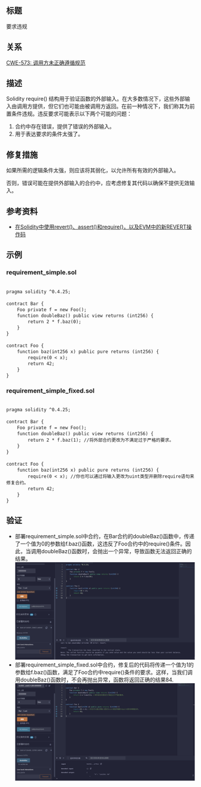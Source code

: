 ## 标题
要求违规

## 关系
[CWE-573: 调用方未正确遵循规范](https://cwe.mitre.org/data/definitions/573.html)

## 描述
Solidity require() 结构用于验证函数的外部输入。在大多数情况下，这些外部输入由调用方提供，但它们也可能由被调用方返回。在前一种情况下，我们称其为前置条件违规。违反要求可能表示以下两个可能的问题：

1. 合约中存在错误，提供了错误的外部输入。
2. 用于表达要求的条件太强了。

## 修复措施
如果所需的逻辑条件太强，则应该将其弱化，以允许所有有效的外部输入。

否则，错误可能在提供外部输入的合约中，应考虑修复其代码以确保不提供无效输入。


## 参考资料
* [在Solidity中使用revert()、assert()和require()，以及EVM中的新REVERT操作码](https://media.consensys.net/when-to-use-revert-assert-and-require-in-solidity-61fb2c0e5a57)
## 示例
### requirement_simple.sol
```solidity

pragma solidity ^0.4.25;

contract Bar {
    Foo private f = new Foo();
    function doubleBaz() public view returns (int256) {
        return 2 * f.baz(0);
    }
}

contract Foo {
    function baz(int256 x) public pure returns (int256) {
        require(0 < x);
        return 42;
    }
}
```
### requirement_simple_fixed.sol
```solidity

pragma solidity ^0.4.25;

contract Bar {
    Foo private f = new Foo();
    function doubleBaz() public view returns (int256) {
        return 2 * f.baz(1); //将外部合约更改为不满足过于严格的要求。
    }
}

contract Foo {
    function baz(int256 x) public pure returns (int256) {
        require(0 < x); //你也可以通过将输入更改为uint类型并删除require语句来修复合约。
        return 42;
    }
}
```
## 验证
* 部署requirement_simple.sol中合约，在Bar合约的doubleBaz()函数中，传递了一个值为0的参数给f.baz()函数，这违反了Foo合约中的require()条件。因此，当调用doubleBaz()函数时，会抛出一个异常，导致函数无法返回正确的结果。
![1-23-1.png](./img/1-23-1.png)
* 部署requirement_simple_fixed.sol中合约，修复后的代码将传递一个值为1的参数给f.baz()函数，满足了Foo合约中require()条件的要求。这样，当我们调用doubleBaz()函数时，不会再抛出异常，函数将返回正确的结果84.
![1-23-2.png](./img/1-23-2.png)

